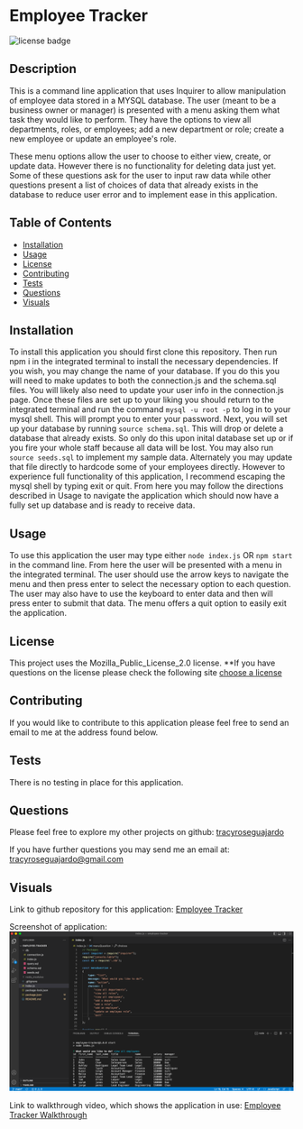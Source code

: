 # Employee Tracker
  ![license badge](https://img.shields.io/badge/license-Mozilla_Public_License_2.0-yellowgreen.svg)

## Description
This is a command line application that uses Inquirer to allow manipulation of employee data stored in a MYSQL database. The user (meant to be a business owner or manager) is presented with a menu asking them what task they would like to perform. They have the options to view all departments, roles, or employees; add a new department or role; create a new employee or update an employee's role.

These menu options allow the user to choose to either view, create, or update data. However there is no functionality for deleting data just yet. Some of these questions ask for the user to input raw data while other questions present a list of choices of data that already exists in the database to reduce user error and to implement ease in this application.

## Table of Contents
- [Installation](#installation)
- [Usage](#usage)
- [License](#license)
- [Contributing](#contributing)
- [Tests](#tests)
- [Questions](#questions)
- [Visuals](#visuals)

## Installation

To install this application you should first clone this repository. Then run npm i in the integrated terminal to install the necessary dependencies. If you wish, you may change the name of your database. If you do this you will need to make updates to both the connection.js and the schema.sql files. You will likely also need to update your user info in the connection.js page. Once these files are set up to your liking you should return to the integrated terminal and run the command `mysql -u root -p` to log in to your mysql shell. This will prompt you to enter your password. Next, you will set up your database by running `source schema.sql`. This will drop or delete a database that already exists. So only do this upon inital database set up or if you fire your whole staff because all data will be lost. You may also run `source seeds.sql` to implement my sample data. Alternately you may update that file directly to hardcode some of your employees directly. However to experience full functionality of this application, I recommend escaping the mysql shell by typing exit or quit. From here you may follow the directions described in Usage to navigate the application which should now have a fully set up database and is ready to receive data.

## Usage

To use this application the user may type either `node index.js` OR `npm start` in the command line. From here the user will be presented with a menu in the integrated terminal. The user should use the arrow keys to navigate the menu and then press enter to select the necessary option to each question. The user may also have to use the keyboard to enter data and then will press enter to submit that data. The menu offers a quit option to easily exit the application.

## License
  
  This project uses the Mozilla_Public_License_2.0 license. 
  **If you have questions on the license please check the following site [choose a license](https://www.google.com)

## Contributing

If you would like to contribute to this application please feel free to send an email to me at the address found below.

## Tests

There is no testing in place for this application.

## Questions

Please feel free to explore my other projects on github: [tracyroseguajardo](https://www.github.com/tracyroseguajardo)

If you have further questions you may send me an email at: tracyroseguajardo@gmail.com

## Visuals

Link to github repository for this application:
[Employee Tracker](https://github.com/tracyroseguajardo/employee-tracker)

Screenshot of application:
![Employee Tracker](./assets/employee-tracker-screenshot.png)

Link to walkthrough video, which shows the application in use:
[Employee Tracker Walkthrough](https://watch.screencastify.com/v/oNhVK55ldcwaMduCtMpS)